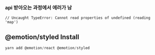 ### api 받아오는 과정에서 에러가 남

```
// Uncaught TypeError: Cannot read properties of undefined (reading 'map')
```

## @emotion/styled Install

```javascript
yarn add @emotion/react @emotion/styled
```
